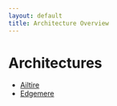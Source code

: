 ```yaml
---
layout: default
title: Architecture Overview
---
```


# Architectures

* [Ailtire](https://madajaju.github.io/ailtire)
* [Edgemere](https://madajaju.github.io/edgemere)
